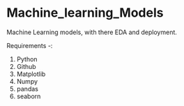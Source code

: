 # Machine_learning_Models
Machine Learning models, with there EDA and deployment.

Requirements -:
1. Python
2. Github
3. Matplotlib
4. Numpy
5. pandas
6. seaborn
